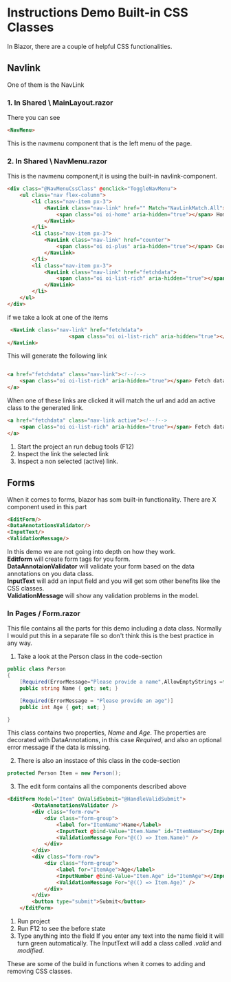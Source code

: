 # Instructions Demo Built-in CSS Classes

In Blazor, there are a couple of helpful CSS functionalities.

## Navlink

One of them is the NavLink

### 1. In Shared \ MainLayout.razor

There you can see 

```` HTML
<NavMenu> 
````

This is the navmenu component that is the left menu of the page.


### 2. In Shared \ NavMenu.razor
This is the navmenu component,it is using the built-in navlink-component.

``` HTML
<div class="@NavMenuCssClass" @onclick="ToggleNavMenu">
    <ul class="nav flex-column">
        <li class="nav-item px-3">
            <NavLink class="nav-link" href="" Match="NavLinkMatch.All">
                <span class="oi oi-home" aria-hidden="true"></span> Home
            </NavLink>
        </li>
        <li class="nav-item px-3">
            <NavLink class="nav-link" href="counter">
                <span class="oi oi-plus" aria-hidden="true"></span> Counter
            </NavLink>
        </li>
        <li class="nav-item px-3">
            <NavLink class="nav-link" href="fetchdata">
                <span class="oi oi-list-rich" aria-hidden="true"></span> Fetch data
            </NavLink>
        </li>
    </ul>
</div>
```

if we take a look at one of the items

``` html
 <NavLink class="nav-link" href="fetchdata">
                    <span class="oi oi-list-rich" aria-hidden="true"></span> Fetch data
</NavLink>
```

This will generate the following link

```html

<a href="fetchdata" class="nav-link"><!--!-->
    <span class="oi oi-list-rich" aria-hidden="true"></span> Fetch data
</a>
```
When one of these links are clicked it will match the url and add an active class to the generated link.

``` html
<a href="fetchdata" class="nav-link active"><!--!-->
    <span class="oi oi-list-rich" aria-hidden="true"></span> Fetch data
</a>
```

1. Start the project an run debug tools (F12)
2. Inspect the link the selected link
3. Inspect a non selected (active) link.
   

## Forms

When it comes to forms, blazor has som built-in functionality.
There are X component used in this part

``` html
<EditForm/>
<DataAnnotationsValidator/>
<InputText/>
<ValidationMessage/>
```

In this demo we are not going into depth on how they work.  
**Editform** will create form tags for you form.  
**DataAnnotaionValidator** will validate your form based on the data annotations on you data class.  
**InputText** will add an input field and you will get som other benefits like the CSS classes.  
**ValidationMessage** will show any validation problems in the model.

### In Pages / Form.razor

This file contains all the parts for this demo including a data class.
Normally I would put this in a separate file so don't think this is the best practice in any way.

1. Take a look at the Person class in the code-section

``` csharp
public class Person
{
    [Required(ErrorMessage="Please provide a name",AllowEmptyStrings =false)]
    public string Name { get; set; }

    [Required(ErrorMessage = "Please provide an age")]
    public int Age { get; set; }

}
```

This class contains two properties, *Name* and *Age*.
The properties are decorated with DataAnnotations, in this case *Required*, and also an optional error message if the data is missing.

2. There is also an insstace of this class in the code-section

``` csharp
protected Person Item = new Person();
``` 

3. The edit form contains all the components described above

``` HTML
<EditForm Model="Item" OnValidSubmit="@HandleValidSubmit">
        <DataAnnotationsValidator />
        <div class="form-row">
            <div class="form-group">
                <label for="ItemName">Name</label>
                <InputText @bind-Value="Item.Name" id="ItemName"></InputText>
                <ValidationMessage For="@(() => Item.Name)" />
            </div>
        </div>
        <div class="form-row">
            <div class="form-group">
                <label for="ItemAge">Age</label>
                <InputNumber @bind-Value="Item.Age" id="ItemAge"></InputNumber>
                <ValidationMessage For="@(() => Item.Age)" />
            </div>
        </div>
        <button type="submit">Submit</button>
    </EditForm>
```

1. Run project
2. Run F12 to see the before state
3. Type anything into the field
If you enter any text into the name field it will turn green automatically.
The InputText will add a class called *.valid* and *modified*.

These are some of the build in functions when it comes to adding and removing CSS classes.







